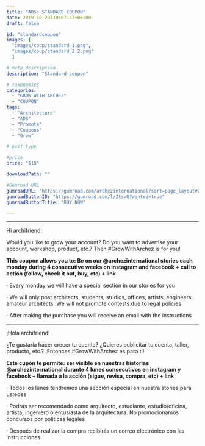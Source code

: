 ```yaml
---
title: "ADS: STANDARD COUPON"
date: 2019-10-29T10:07:47+06:00
draft: false

id: "standardcoupon"
images: [
  "images/coup/standard_1.png",
  "images/coup/standard_2.2.png"
  ]

# meta description
description: "Standard coupon"

# taxonomies
categories:
  - "GROW WITH ARCHEZ"
  - "COUPON"
tags:
  - "Architecture"
  - "ADS"
  - "Promote"
  - "Coupons"
  - "Grow"

# post type

#price
price: "$10"

downloadPath: ""

#Gumroad URL
gumroadURL: "https://gumroad.com/archezinternational?sort=page_layout#ZtswU"
gumroadButtonID: "https://gumroad.com/l/ZtswU?wanted=true"
gumroadButtonTitle: "BUY NOW"

---
```


___

Hi archifriend!

Would you like to grow your account? Do you want to advertise your account, workshop, product, etc.? Then #GrowWithArchez is for you!

**This coupon allows you to: Be on our @archezinternational stories each monday during 4 consecutive weeks on instagram and facebook + call to action (follow, check it out, buy, etc) + link**

· Every monday we will have a special section in our stories for you

· We will only post architects, students, studios, offices, artists, engineers, amateur architects. We will not promote contests due to legal policies

· After making the purchase you will receive an email with the instructions

_____

¡Hola archifriend!

¿Te gustaría hacer crecer tu cuenta? ¿Quieres publicitar tu cuenta, taller, producto, etc.? ¡Entonces #GrowWithArchez es para ti!

**Este cupón te permite: ser visible en nuestras historias @archezinternational durante 4 lunes consecutivos en instagram y facebook + llamada a la acción (sigue, revisa, compra, etc) + link**

· Todos los lunes tendremos una sección especial en nuestra stories para ustedes

· Podrás ser recomendado como arquitecto, estudiante, estudio/oficina, artista, ingeniero o entusiasta de la arquitectura. No promocionamos concursos por políticas legales

· Después de realizar la compra recibirás un correo electrónico con las instrucciones